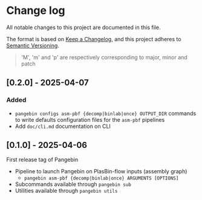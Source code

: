 # Change log

All notable changes to this project are documented in this file.

The format is based on [Keep a Changelog](https://keepachangelog.com/en/1.0.0/),
and this project adheres to [Semantic Versioning](https://semver.org/spec/v2.0.0.html).

> 'M', 'm' and 'p' are respectively corresponding to major, minor and patch

<!-- The order of keywords:
## [Unreleased] - yyyy-mm-dd

### Added

### Changed

### Deprecated

### Removed

### Fixed

### Security
-->

<!-- next-header -->
## [0.2.0] - 2025-04-07

### Added

* `pangebin configs asm-pbf {decomp|binlab|once} OUTPUT_DIR` commands to write defaults configuration files for the `asm-pbf` pipelines
* Add `doc/cli.md` documentation on CLI

## [0.1.0] - 2025-04-06

First release tag of Pangebin

* Pipeline to launch Pangebin on PlasBin-flow inputs (assembly graph)
  * `pangebin asm-pbf {decomp|binlab|once} ARGUMENTS [OPTIONS]`
* Subcommands available through `pangebin sub`
* Utilities available through `pangebin utils`
